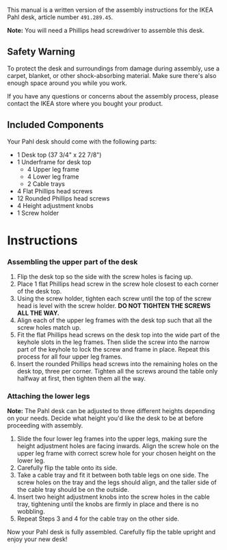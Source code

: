 This manual is a written version of the assembly instructions for the IKEA Pahl desk, article number `491.289.45`.

**Note:** You will need a Phillips head screwdriver to assemble this desk.

## Safety Warning

To protect the desk and surroundings from damage during assembly, use a carpet, blanket, or other shock-absorbing material. Make sure there's also enough space around you while you work.

If you have any questions or concerns about the assembly process, please contact the IKEA store where you bought your product.

## Included Components
Your Pahl desk should come with the following parts:

- 1 Desk top (37 3/4" x 22 7/8")
- 1 Underframe for desk top
  - 4 Upper leg frame
  - 4 Lower leg frame
  - 2 Cable trays
- 4 Flat Phillips head screws
- 12 Rounded Phillips head screws
- 4 Height adjustment knobs
- 1 Screw holder

# Instructions

### Assembling the upper part of the desk

1. Flip the desk top so the side with the screw holes is facing up.
2. Place 1 flat Phillips head screw in the screw hole closest to each corner of the desk top.
3. Using the screw holder, tighten each screw until the top of the screw head is level with the screw holder. **DO NOT TIGHTEN THE SCREWS ALL THE WAY.**
4. Align each of the upper leg frames with the desk top such that all the screw holes match up.
5. Fit the flat Phillips head screws on the desk top into the wide part of the keyhole slots in the leg frames. Then slide the screw into the narrow part of the keyhole to lock the screw and frame in place. Repeat this process for all four upper leg frames.
6. Insert the rounded Phillips head screws into the remaining holes on the desk top, three per corner. Tighten all the screws around the table only halfway at first, then tighten them all the way.

### Attaching the lower legs

**Note:** The Pahl desk can be adjusted to three different heights depending on your needs. Decide what height you'd like the desk to be at before proceeding with assembly.

1. Slide the four lower leg frames into the upper legs, making sure the height adjustment holes are facing inwards. Align the screw hole on the upper leg frame with correct screw hole for your chosen height on the lower leg.
2. Carefully flip the table onto its side.
3. Take a cable tray and fit it between both table legs on one side. The screw holes on the tray and the legs should align, and the taller side of the cable tray should be on the outside.
4. Insert two height adjustment knobs into the screw holes in the cable tray, tightening until the knobs are firmly in place and there is no wobbling.
5. Repeat Steps 3 and 4 for the cable tray on the other side.

Now your Pahl desk is fully assembled. Carefully flip the table upright and enjoy your new desk!